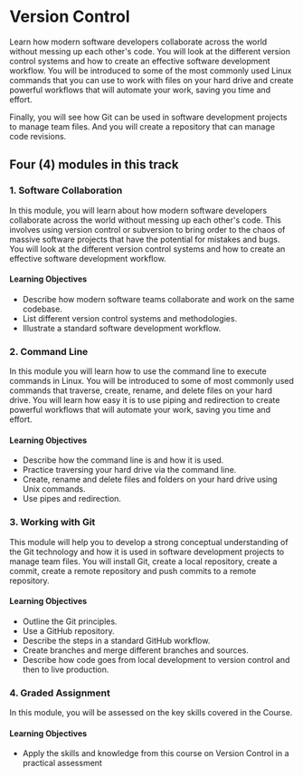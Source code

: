 # Version Control
Learn how modern software developers collaborate across the world without messing up each other's code. You will look at the different version control systems and how to create an effective software development workflow. You will be introduced to some of the most commonly used Linux commands that you can use to work with files on your hard drive and create powerful workflows that will automate your work, saving you time and effort.

Finally, you will see how Git can be used in software development projects to manage team files. And you will create a repository that can manage code revisions.

## Four (4) modules in this track
### 1. Software Collaboration
In this module, you will learn about how modern software developers collaborate across the world without messing up each other's code. This involves using version control or subversion to bring order to the chaos of massive software projects that have the potential for mistakes and bugs. You will look at the different version control systems and how to create an effective software development workflow.
#### Learning Objectives
* Describe how modern software teams collaborate and work on the same codebase.
* List different version control systems and methodologies.
* Illustrate a standard software development workflow.

### 2. Command Line
In this module you will learn how to use the command line to execute commands in Linux. You will be introduced to some of most commonly used commands that traverse, create, rename, and delete files on your hard drive. You will learn how easy it is to use piping and redirection to create powerful workflows that will automate your work, saving you time and effort.
#### Learning Objectives
* Describe how the command line is and how it is used.
* Practice traversing your hard drive via the command line.
* Create, rename and delete files and folders on your hard drive using Unix commands.
* Use pipes and redirection.

### 3. Working with Git
This module will help you to develop a strong conceptual understanding of the Git technology and how it is used in software development projects to manage team files. You will install Git, create a local repository, create a commit, create a remote repository and push commits to a remote repository.
#### Learning Objectives
* Outline the Git principles.
* Use a GitHub repository.
* Describe the steps in a standard GitHub workflow.
* Create branches and merge different branches and sources.
* Describe how code goes from local development to version control and then to live   production.

### 4. Graded Assignment
In this module, you will be assessed on the key skills covered in the Course.
#### Learning Objectives
* Apply the skills and knowledge from this course on Version Control in a practical assessment